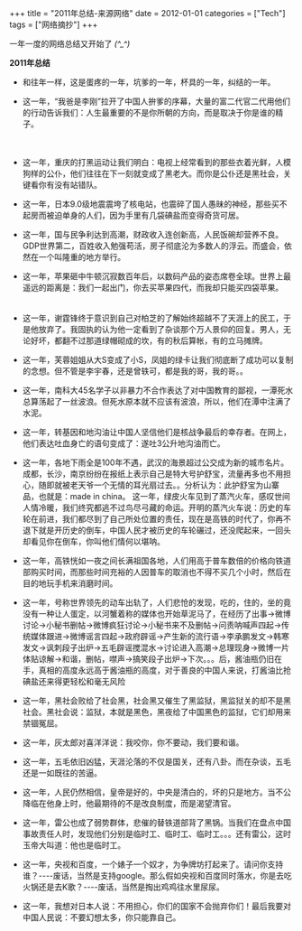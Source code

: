 +++
title = "2011年总结-来源网络"
date = 2012-01-01
categories = ["Tech"]
tags = ["网络摘抄"]
+++

一年一度的网络总结又开始了 *(^_^)*

**2011年总结**

- 和往年一样，这是蛋疼的一年，坑爹的一年，杯具的一年，纠结的一年。


- 这一年，“我爸是李刚”拉开了中国人拚爹的序幕，大量的富二代官二代用他们的行动告诉我们：人生最重要的不是你所朝的方向，而是取决于你是谁的精子。

　　
- 这一年，重庆的打黑运动让我们明白：电视上经常看到的那些衣着光鲜，人模狗样的公仆，他们往往在下一刻就变成了黑老大。而你是公仆还是黑社会，关键看你有没有站错队。
　　

- 这一年，日本9.0级地震震垮了核电站，也震碎了国人愚昧的神经，那些买不起房而被迫单身的人们，因为手里有几袋碘盐而变得奇货可居。

- 这一年，国与民争利达到高潮，财政收入连创新高，人民饭碗却营养不良。GDP世界第二，百姓收入勉强苟活，房子彻底沦为多数人的浮云。而盛会，依然在一个叫隆重的地方举行。

- 这一年，苹果砸中牛顿沉寂数百年后，以数码产品的姿态席卷全球。世界上最遥远的距离是：我们一起出门，你去买苹果四代，而我却只能买四袋苹果。
　　
- 这一年，谢霆锋终于意识到自己对柏芝的了解始终超越不了天涯上的民工，于是他放弃了。我固执的认为他一定看到了杂谈那个万人景仰的回复。男人，无论好坏，都翻不过那道绿帽砌成的坎，有的秋后算帐，有的立马摊牌。
　　
- 这一年，芙蓉姐姐从大S变成了小S，凤姐的绿卡让我们彻底断了成功可以复制的念想。但不管是李宇春，还是曾轶可，都是我的哥，我的哥。。

- 这一年，南科大45名学子以非暴力不合作表达了对中国教育的鄙视，一潭死水总算荡起了一丝波浪。但死水原本就不应该有波浪，所以，他们在潭中注满了水泥。

- 这一年，转基因和地沟油让中国人坚信他们是核战争最后的幸存者。在网上，他们表达吐血身亡的语句变成了：遂吐3公升地沟油而亡。

- 这一年，各地下雨全是100年不遇，武汉的海景超过公交成为新的城市名片。成都，长沙，南京纷纷在报纸上表示自己是特大号护舒宝，流量再多也不用担心，随即就被老天爷一个无情的耳光扇过去。。分析认为：此护舒宝为山寨品，也就是：made in china。
这一年，绿皮火车见到了蒸汽火车，感叹世间人情冷暖，我们终究都逃不过鸟尽弓藏的命运。开明的蒸汽火车说：历史的车轮在前进，我们都尽到了自己所处位置的责任，现在是高铁的时代了，你再不退下就是开历史的倒车，中国人民才被历史的车轮碾过，还没爬起来，一回头却看见你在倒车，你叫他们情何以堪呐。

- 这一年，高铁恍如一夜之间长满祖国各地，人们用高于普车数倍的价格向铁道部购买时间，而那些时间充裕的人因普车的取消也不得不买几个小时，然后在目的地玩手机来消磨时间。

- 这一年，号称世界领先的动车出轨了，人们悲怆的发现，吃的，住的，坐的竟没有一种让人蛋定，以河蟹着称的媒体也开始草泥马了，在经历了出事→微博讨论→小秘书删帖→微博疯狂讨论→小秘书来不及删帖→问责呐喊声四起→传统媒体跟进→微博谣言四起→政府辟谣→产生新的流行语→李承鹏发文→韩寒发文→讽刺段子出炉→五毛辟谣搅混水→讨论进入高潮→总理现身→微博一片体贴谅解→和谐，删帖，噤声→搞笑段子出炉→下次。。。后，酱油瓶仍旧在手，真相的高度永远高于酱油瓶的高度，对于善良的中国人来说，打酱油比抢碘盐还来得更轻松和毫无风险

- 这一年，黑社会败给了社会黑，社会黑又催生了黑监狱，黑监狱关的却不是黑社会。黑社会说：监狱，本就是黑色，黑夜给了中国黑色的监狱，它们却用来禁锢冤屈。

- 这一年，灰太郎对喜洋洋说：我咬你，你不要动，我们要和谐。

- 这一年，五毛依旧凶猛，天涯沦落的不仅是国关，还有八卦。而在杂谈，五毛还是一如既往的苦逼。

- 这一年，人民仍然相信，皇帝是好的，中央是清白的，坏的只是地方。当不公降临在他身上时，他最期待的不是改良制度，而是渴望清官。

- 这一年，雷公也成了弱势群体，悲催的替铁道部背了黑锅。当我们在盘点中国事故责任人时，发现他们分别是临时工、临时工、临时工。。。还有雷公，这时玉帝大叫道：他也是临时工。

- 这一年，央视和百度，一个婊子一个奴才，为争牌坊打起来了。请问你支持谁？----废话，当然是支持google。那么假如央视和百度同时落水，你是去吃火锅还是去K歌？----废话，当然是掏出鸡鸡往水里尿尿。

- 这一年，我想对日本人说：不用担心，你们的国家不会抛弃你们！最后我要对中国人民说：不要幻想太多，你只能靠自己。


